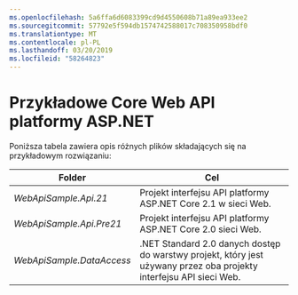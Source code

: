 ```yaml
---
ms.openlocfilehash: 5a6ffa6d6083399cd9d4550608b71a89ea933ee2
ms.sourcegitcommit: 57792e5f594db1574742588017c708350958bdf0
ms.translationtype: MT
ms.contentlocale: pl-PL
ms.lasthandoff: 03/20/2019
ms.locfileid: "58264823"
---
```

# <a name="aspnet-core-web-api-sample"></a>Przykładowe Core Web API platformy ASP.NET

Poniższa tabela zawiera opis różnych plików składających się na przykładowym rozwiązaniu:

|              Folder              |                                        Cel                                        |
|----------------------------------|---------------------------------------------------------------------------------------|
|   *WebApiSample.Api.21*   |                         Projekt interfejsu API platformy ASP.NET Core 2.1 w sieci Web.                          |
| *WebApiSample.Api.Pre21*  |                         Projekt interfejsu API platformy ASP.NET Core 2.0 sieci Web.                          |
| *WebApiSample.DataAccess* | .NET Standard 2.0 danych dostęp do warstwy projekt, który jest używany przez oba projekty interfejsu API sieci Web. |

